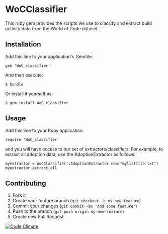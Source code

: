 # WoCClassifier

This ruby gem provides the scripts we use to classify and extract build
activity data from the World of Code dataset.

## Installation

Add this line to your application's Gemfile:

    gem 'WoC_classifier'

And then execute:

    $ bundle

Or install it yourself as:

    $ gem install WoC_classifier

## Usage

Add this line to your Ruby application:

    require 'WoC_classifier'

and you will have access to our set of extractors/classifiers. For example,
to extract all adoption data, use the AdoptionExtractor as follows:

    myextractor = WoCClassifier::AdoptionExtractor.new("mylistfile.txt")
    myextractor.extract_all

## Contributing

1. Fork it
2. Create your feature branch (`git checkout -b my-new-feature`)
3. Commit your changes (`git commit -am 'Add some feature'`)
4. Push to the branch (`git push origin my-new-feature`)
5. Create new Pull Request

[![Code Climate](https://codeclimate.com/github/smcintosh/WoC_classifier.png)](https://codeclimate.com/github/smcintosh/WoC_classifier)
